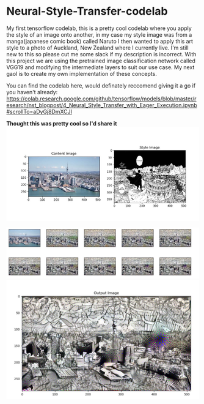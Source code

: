 # Neural-Style-Transfer-codelab

My first tensorflow codelab, this is a pretty cool codelab where you apply the style of an image onto another, in my case my style image was from a manga(japanese comic book) called Naruto I then wanted to apply this art style to a photo of Auckland, New Zealand where I currently live. I'm still new to this so please cut me some slack if my description is incorrect. 
With this project we are using the pretrained image classification network called VGG19 and modifying the intermediate layers to suit our use case. My next gaol is to create my own implementation of these concepts. 

You can find the codelab here, would definately reccomend giving it a go if you haven't already:
https://colab.research.google.com/github/tensorflow/models/blob/master/research/nst_blogpost/4_Neural_Style_Transfer_with_Eager_Execution.ipynb#scrollTo=aDyGj8DmXCJI

**Thought this was pretty cool so I'd share it**
  ![inputs](inputs.JPG)
 
  ![process](process.JPG)
  ![output](output.JPG)
